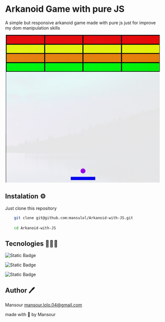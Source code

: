 
# Arkanoid Game with pure JS

A simple but responsive arkanoid game made with pure js just for improve my dom manipulation skills 

<p align="center">
    <img width="500" src="./img/preview.png" >
</p>


## Instalation ⚙️

Just clone this repository

```bash
    git clone git@github.com:mansulol/Arkanoid-with-JS.git

    cd Arkanoid-with-JS
```

## Tecnologies 👨🏾‍💻

<p align="center">

![Static Badge](https://img.shields.io/badge/HTML5-F80?style=for-the-badge&logo=html5&logoColor=F80&labelColor=black)

![Static Badge](https://img.shields.io/badge/CSS-0000FF?style=for-the-badge&logo=css3&logoColor=blue&labelColor=black)

![Static Badge](https://img.shields.io/badge/javascript-f7df1e?style=for-the-badge&logo=javascript&logoColor=dark&labelColor=black)
</p>

## Author 🖊️

Mansour [mansour.lolo.04@gmail.com](mansour.lolo.04@gmail.com)

made with 🩷 by Mansour
  